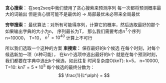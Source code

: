 **贪心搜索**：
在seq2seq中我们使用了贪心搜索来预测序列
	每一次都将预测概率最大的词输出
但是贪心很可能不是最优的 -> 局部最优未必带来全局最优

**穷举搜索：**
最优算法：对所有可能得序列，计算它的概率，然后选取最好的那个
如果输出字典的大小为n， 序列最长为T， 那么我们需要考虑$n^T$个序列
	n=10000， T=10， $n^T = 10^{40}$ 
	计算上不可行

所以我们选取一个这种的方案
**束搜索：**
保存最好的k个候选
在每个时刻，对每个候选新加一项（n种可能）， 在kn个选项中选出最好的k个
	就是在每个预测时刻，我们都要在字典中选出k个候选，如此往复
时间复杂度O(knT):
	k=5， n=10000, T=10:  $knT = 5*10^5$ 
每个候选的最终分数为：
$$
\frac{1}{L^\alph} = 
$$